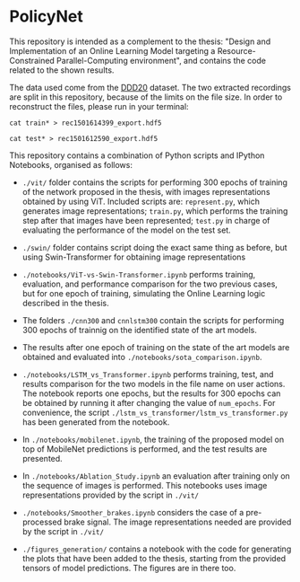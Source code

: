 # PolicyNet

This repository is intended as a complement to the thesis: "Design and Implementation of an Online Learning Model targeting a Resource-Constrained Parallel-Computing environment", and contains the code related to the shown results.

The data used come from the [DDD20](https://sites.google.com/view/davis-driving-dataset-2020/home) dataset. The two extracted recordings are split in this repository, because of the limits on the file size. In order to reconstruct the files, please run in your terminal:

```
cat train* > rec1501614399_export.hdf5
```

```
cat test* > rec1501612590_export.hdf5
```

This repository contains a combination of Python scripts and IPython Notebooks, organised as follows:

- `./vit/` folder contains the scripts for performing 300 epochs of training of the network proposed in the thesis, with images representations obtained by using ViT. Included scripts are: `represent.py`, which generates image representations; `train.py`, which performs the training step after that images have been represented; `test.py` in charge of evaluating the performance of the model on the test set.

- `./swin/` folder contains script doing the exact same thing as before, but using Swin-Transformer for obtaining image representations

- `./notebooks/ViT-vs-Swin-Transformer.ipynb` performs training, evaluation, and performance comparison for the two previous cases, but for one epoch of training, simulating the Online Learning logic described in the thesis.

- The folders `./cnn300` and `cnnlstm300` contain the scripts for performing 300 epochs of trainnig on the identified state of the art models.

- The results after one epoch of training on the state of the art models are obtained and evaluated into `./notebooks/sota_comparison.ipynb`.

- `./notebooks/LSTM_vs_Transformer.ipynb` performs training, test, and results comparison for the two models in the file name on user actions. The notebook reports one epochs, but the results for 300 epochs can be obtained by running it after changing the value of `num_epochs`. For convenience, the script `./lstm_vs_transformer/lstm_vs_transformer.py` has been generated from the notebook.

- In `./notebooks/mobilenet.ipynb`, the training of the proposed model on top of MobileNet predictions is performed, and the test results are presented.

- In `./notebooks/Ablation_Study.ipynb` an evaluation after training only on the sequence of images is performed. This notebooks uses image representations provided by the script in `./vit/`

- `./notebooks/Smoother_brakes.ipynb` considers the case of a pre-processed brake signal. The image representations needed are provided by the script in `./vit/`

- `./figures_generation/` contains a notebook with the code for generating the plots that have been added to the thesis, starting from the provided tensors of model predictions. The figures are in there too.
